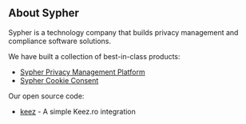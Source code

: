 ## About Sypher
Sypher is a technology company that builds privacy management and compliance software solutions.

We have built a collection of best-in-class products:

- [Sypher Privacy Management Platform](https://www.sypher.eu/platform)
- [Sypher Cookie Consent](https://www.sypher.eu/cookie-consent-management)

Our open source code:

- [keez]('/syphereu/keez') - A simple Keez.ro integration
